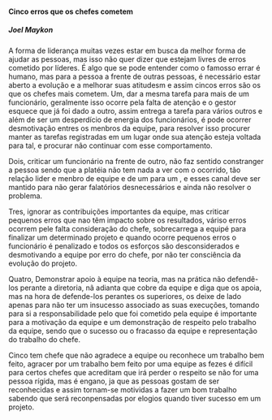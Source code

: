 
#### Cinco erros que os chefes cometem
##### Joel Maykon

A forma de liderança muitas vezes estar em busca da melhor forma de ajudar as pessoas, mas isso não quer dizer que estejam livres de erros cometido por líderes. É algo que se pode entender como o famosso errar é humano, mas para a pessoa a frente de outras pessoas, é necessário estar aberto a evolução e a melhorar suas atitudesm e assim cincos erros são os que os chefes mais cometem.
Um, dar a mesma tarefa para mais de um funcionário, geralmente isso ocorre pela falta de atenção e o gestor esquece que já foi dado a outro, assim entrega a tarefa para vários outros e além de ser um desperdício de energia dos funcionários, é pode ocorrer desmotivação entres os menbros da equipe, para resolver isso procurer manter as tarefas registradas em um lugar onde sua atenção esteja voltada para tal, e procurar não continuar com esse comportamento.

Dois, criticar um funcionário na frente de outro, não faz sentido constranger a pessoa sendo que a platéia não tem nada a ver com o ocorrido, tão relação lider e menbro de equipe e de um para um , e esses canal deve ser mantido para não gerar falatórios desnecessários e ainda não resolver o problema.

Tres, ignorar as contribuições importantes da equipe, mas criticar pequenos erros que nao têm impacto sobre os resultados, váriso erros ocorrem pele falta consideração do chefe, sobrecarrega a equipé para finalizar um determinado projeto e quando ocorre pequenos erros o funcionário é penalizado e todos os esforços são desconsiderados e desmotivando a equipe por erro do chefe, por não ter consciência da evolução do projeto.

Quatro, Demonstrar apoio à equipe na teoria, mas na prática não defendê-los perante a diretoria, nã adianta que cobre da equipe e diga que os apoia, mas na hora de defende-los perantes os superiores, os deixe de lado apenas para não ter um insucesso associado as suas execuções, tomando para si a responsabilidade pelo que foi cometido pela equipe é importante para a motivação da equipe e um demonstração de respeito pelo trabalho da equipe, sendo que o sucesso ou o fracasso da equipe e representação do trabalho do chefe.

Cinco tem chefe que não agradece a equipe ou reconhece um trabalho bem feito, agracer por um trabalho bem feito por uma equipe as fezes é difícil para certos chefes que acreditam que irá perder o respeito se não for uma pessoa rígida, mas é engano, ja que as pessoas gostam de ser reconhecidas e assim tornam-se motividas a fazer um bom trabalho sabendo que será reconpensadas por elogios quando tiver sucesso em um projeto.

